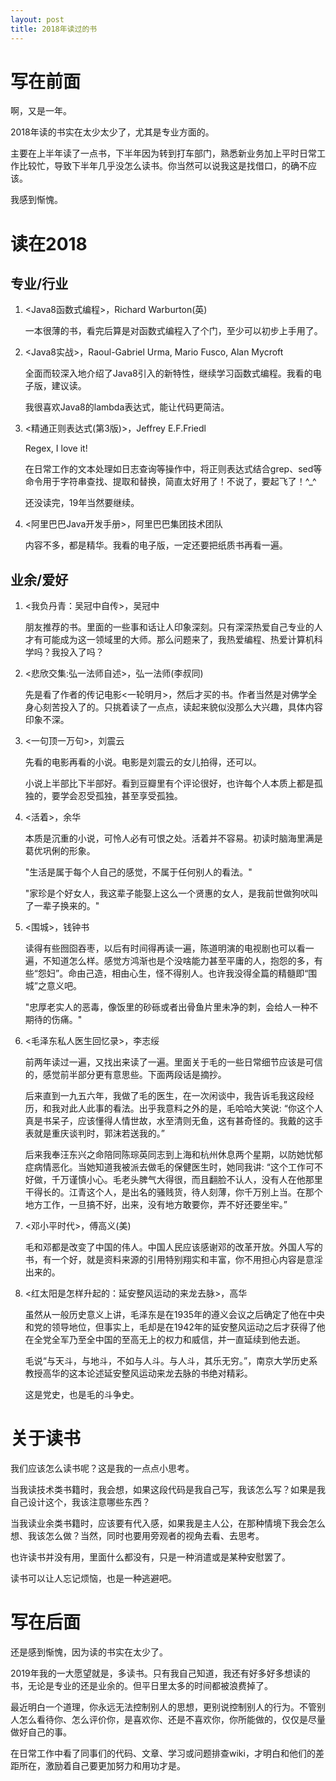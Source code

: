 ```yaml
---
layout: post
title: 2018年读过的书
---
```


# 写在前面
啊，又是一年。

2018年读的书实在太少太少了，尤其是专业方面的。

主要在上半年读了一点书，下半年因为转到打车部门，熟悉新业务加上平时日常工作比较忙，导致下半年几乎没怎么读书。你当然可以说我这是找借口，的确不应该。

我感到惭愧。


# 读在2018

## 专业/行业
1. \<Java8函数式编程\>，Richard Warburton(英)

    一本很薄的书，看完后算是对函数式编程入了个门，至少可以初步上手用了。

2. \<Java8实战\>，Raoul-Gabriel Urma, Mario Fusco, Alan Mycroft

    全面而较深入地介绍了Java8引入的新特性，继续学习函数式编程。我看的电子版，建议读。

    我很喜欢Java8的lambda表达式，能让代码更简洁。
   
3. \<精通正则表达式(第3版)\>，Jeffrey E.F.Friedl

    Regex, I love it!

    在日常工作的文本处理如日志查询等操作中，将正则表达式结合grep、sed等命令用于字符串查找、提取和替换，简直太好用了！不说了，要起飞了！^_^
    
    还没读完，19年当然要继续。
    

4. \<阿里巴巴Java开发手册\>，阿里巴巴集团技术团队

    内容不多，都是精华。我看的电子版，一定还要把纸质书再看一遍。
   
   
## 业余/爱好
1. \<我负丹青：吴冠中自传\>，吴冠中

    朋友推荐的书。里面的一些事和话让人印象深刻。只有深深热爱自己专业的人才有可能成为这一领域里的大师。那么问题来了，我热爱编程、热爱计算机科学吗？我投入了吗？

2. \<悲欣交集:弘一法师自述\>，弘一法师(李叔同)

    先是看了作者的传记电影<一轮明月>，然后才买的书。作者当然是对佛学全身心刻苦投入了的。只挑着读了一点点，读起来貌似没那么大兴趣，具体内容印象不深。

3. \<一句顶一万句\>，刘震云

    先看的电影再看的小说。电影是刘震云的女儿拍得，还可以。
    
    小说上半部比下半部好。看到豆瓣里有个评论很好，也许每个人本质上都是孤独的，要学会忍受孤独，甚至享受孤独。

4. \<活着\>，余华

    本质是沉重的小说，可怜人必有可恨之处。活着并不容易。初读时脑海里满是葛优巩俐的形象。
    
    "生活是属于每个人自己的感觉，不属于任何别人的看法。"

    "家珍是个好女人，我这辈子能娶上这么一个贤惠的女人，是我前世做狗吠叫了一辈子换来的。"

5. \<围城\>，钱钟书

    读得有些囫囵吞枣，以后有时间得再读一遍，陈道明演的电视剧也可以看一遍，不知道怎么样。感觉方鸿渐也是个没啥能力甚至平庸的人，抱怨的多，有些“怨妇”。命由己造，相由心生，怪不得别人。也许我没得全篇的精髓即“围城”之意义吧。

    "忠厚老实人的恶毒，像饭里的砂砾或者出骨鱼片里未净的刺，会给人一种不期待的伤痛。"

6. \<毛泽东私人医生回忆录\>，李志绥

    前两年读过一遍，又找出来读了一遍。里面关于毛的一些日常细节应该是可信的，感觉前半部分更有意思些。下面两段话是摘抄。

    后来直到一九五六年，我做了毛的医生，在一次闲谈中，我告诉毛我这段经历，和我对此人此事的看法。出乎我意料之外的是，毛哈哈大笑说: “你这个人真是书呆子，应该懂得人情世故，水至清则无鱼，这有甚奇怪的。我戴的这手表就是重庆谈判时，郭沫若送我的。”

    后来我奉汪东兴之命陪同陈琮英同志到上海和杭州休息两个星期，以防她忧郁症病情恶化。当她知道我被派去做毛的保健医生时，她同我讲: “这个工作可不好做，千万谨慎小心。毛老头脾气大得很，而且翻脸不认人，没有人在他那里干得长的。江青这个人，是出名的骚贱货，待人刻薄，你千万别上当。在那个地方工作，一旦搞不好，出来，没有地方敢要你，弄不好还要坐牢。”

7. \<邓小平时代\>，傅高义(美)

    毛和邓都是改变了中国的伟人。中国人民应该感谢邓的改革开放。外国人写的书，有一个好，就是资料来源的引用特别翔实和丰富，你不用担心内容是意淫出来的。
    
8. \<红太阳是怎样升起的：延安整风运动的来龙去脉\>，高华

    虽然从一般历史意义上讲，毛泽东是在1935年的遵义会议之后确定了他在中央和党的领导地位，但事实上，毛却是在1942年的延安整风运动之后才获得了他在全党全军乃至全中国的至高无上的权力和威信，并一直延续到他去逝。

    毛说“与天斗，与地斗，不如与人斗。与人斗，其乐无穷。”，南京大学历史系教授高华的这本论述延安整风运动来龙去脉的书绝对精彩。

    这是党史，也是毛的斗争史。

# 关于读书
我们应该怎么读书呢？这是我的一点点小思考。

当我读技术类书籍时，我会想，如果这段代码是我自己写，我该怎么写？如果是我自己设计这个，我该注意哪些东西？

当我读业余类书籍时，应该要有代入感，如果我是主人公，在那种情境下我会怎么想、我该怎么做？当然，同时也要用旁观者的视角去看、去思考。

也许读书并没有用，里面什么都没有，只是一种消遣或是某种安慰罢了。

读书可以让人忘记烦恼，也是一种逃避吧。
   

# 写在后面
还是感到惭愧，因为读的书实在太少了。

2019年我的一大愿望就是，多读书。只有我自己知道，我还有好多好多想读的书，无论是专业的还是业余的。但平日里太多的时间都被浪费掉了。

最近明白一个道理，你永远无法控制别人的思想，更别说控制别人的行为。不管别人怎么看待你、怎么评价你，是喜欢你、还是不喜欢你，你所能做的，仅仅是尽量做好自己的事。

在日常工作中看了同事们的代码、文章、学习或问题排查wiki，才明白和他们的差距所在，激励着自己要更加努力和用功才是。

